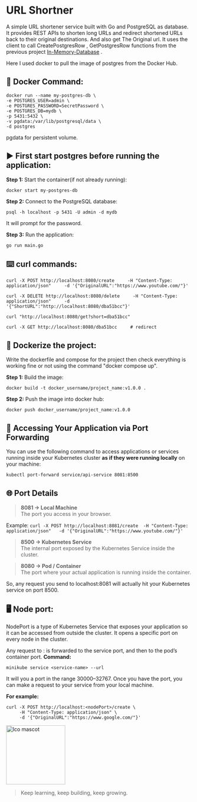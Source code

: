 # URL Shortner
A simple URL shortener service built with Go and PostgreSQL as database.
It provides REST APIs to shorten long URLs and redirect shortened URLs back to their original destinations. And also get The Original url. 
It uses the client to call CreatePostgresRow , GetPostgresRow functions from the previous project [In-Memory-Database](https://github.com/imsumedhaa/In-memory-database) .


Here I used docker to pull the image of postgres from the Docker Hub. 

## 🐳 Docker Command:

    docker run --name my-postgres-db \
    -e POSTGRES_USER=admin \
    -e POSTGRES_PASSWORD=SecretPassword \
    -e POSTGRES_DB=mydb \
    -p 5431:5432 \
    -v pgdata:/var/lib/postgresql/data \
    -d postgres
pgdata for persistent volume.

## ▶️ First start postgres before running the application:
**Step 1:** Start the container(if not already running):
```
docker start my-postgres-db
```
**Step 2:** Connect to the PostgreSQL database:

    psql -h localhost -p 5431 -U admin -d mydb

It will prompt for the password.

**Step 3:** Run the application:
```
go run main.go
```

## ⌨️ curl commands:
```
curl -X POST http://localhost:8080/create     -H "Content-Type: application/json"     -d '{"OriginalURL":"https://www.youtube.com/"}'

curl -X DELETE http://localhost:8080/delete     -H "Content-Type: application/json"     -d '{"ShortURL":"http://localhost:8080/dba51bcc"}'

curl "http://localhost:8080/get?short=dba51bcc" 
   
curl -X GET http://localhost:8080/dba51bcc     # redirect 
```
## 🐳 Dockerize the project:
Write the dockerfile and compose for the project then check everything is working fine or not using the command "docker compose up".

**Step 1:** Build the image:
```
docker build -t docker_username/project_name:v1.0.0 .
```
**Step 2:** Push the image into docker hub:
```
docker push docker_username/project_name:v1.0.0
```
## 🔄 Accessing Your Application via Port Forwarding

You can use the following command to access applications or services running inside your Kubernetes cluster **as if they were running locally** on your machine:

```bash
kubectl port-forward service/api-service 8081:8500
```

## 🌐 Port Details

>**8081 → Local Machine**  
The port you access in your browser.  

Example:
`curl -X POST http://localhost:8081/create  -H "Content-Type: application/json"   -d '{"OriginalURL":"https://www.youtube.com/"}'`

>**8500 → Kubernetes Service**  
The internal port exposed by the Kubernetes Service inside the cluster.


>**8080 → Pod / Container**  
The port where your actual application is running inside the container.


So, any request you send to localhost:8081 will actually hit your Kubernetes service on port 8500.

## 🖥️ Node port:
NodePort is a type of Kubernetes Service that exposes your application so it can be accessed from outside the cluster.
It opens a specific port on every node in the cluster.

Any request to <NodeIP>:<NodePort> is forwarded to the service port, and then to the pod’s container port.
**Command:**
```
minikube service <service-name> --url
```
It will you a port in the range 30000–32767. Once you have the port, you can make a request to your service from your local machine. 

**For example:**
```
curl -X POST http://localhost:<nodePort>/create \
     -H "Content-Type: application/json" \
     -d '{"OriginalURL":"https://www.google.com/"}'
```


<img src="https://img.freepik.com/free-vector/cute-girl-hacker-operating-laptop-cartoon-vector-icon-illustration-people-technology-isolated-flat_138676-9487.jpg?semt=ais_hybrid&w=740&q=80" alt="lco mascot" width="160" align="left"/>
 

<br clear="left"/>

>Keep learning, keep building, keep growing.



    

